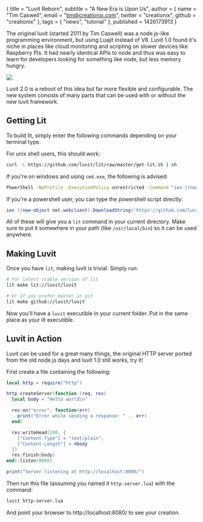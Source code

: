 { title = "Luvit Reborn",
  subtitle = "A New Era is Upon Us",
  author = {
    name = "Tim Caswell",
    email = "tim@creationix.com",
    twitter = "creationix",
    github = "creationix"
  },
  tags = { "news", "tutorial" },
  published = 1426173913
}

The original luvit (started 2011 by Tim Caswell) was a node.js-like programming
environment, but using Luajit instead of V8. Luvit 1.0 found it's niche in
places like cloud monitoring and scripting on slower devices like Raspberry PIs.
It had nearly identical APIs to node and thus was easy to learn for developers
looking for something like node, but less memory hungry.

![](/luvit-reborn/a-new-era.jpg)

Luvit 2.0 is a reboot of this idea but far more flexible and configurable. The
new system consists of many parts that can be used with or without the new luvit
framework.

## Getting Lit

To build lit, simply enter the following commands depending on your terminal type.

For unix shell users, this should work:

```sh
curl -L https://github.com/luvit/lit/raw/master/get-lit.sh | sh
```

If you're on windows and using `cmd.exe`, the following is advised:

```bat
PowerShell -NoProfile -ExecutionPolicy unrestricted -Command "iex ((new-object net.webclient).DownloadString('https://github.com/luvit/lit/raw/master/get-lit.ps1'))"
```

If you're a powershell user, you can type the powershell script directly:

```powershell
iex ((new-object net.webclient).DownloadString('https://github.com/luvit/lit/raw/master/get-lit.ps1'))
```

All of these will give you a `lit` command in your current directory.  Make sure to put it somewhere in your path (like `/usr/local/bin`) so it can be used anywhere.

## Making Luvit

Once you have `lit`, making luvit is trivial.  Simply run:

```sh
# For latest stable version of lit
lit make lit://luvit/luvit

# Or if you prefer master in git
lit make github://luvit/luvit
```

Now you'll have a `luvit` executible in your current folder.  Put in the same place as your lit executible.

## Luvit in Action

Luvit can be used for a great many things, the original HTTP server ported from the old node.js days and luvit 1.0 still works, try it!

First create a file containing the following:

```lua
local http = require("http")

http.createServer(function (req, res)
  local body = "Hello world\n"

  res:on("error", function(err)
    print("Error while sending a response: " .. err)
  end)

  res:writeHead(200, {
    ["Content-Type"] = "text/plain",
    ["Content-Length"] = #body
  })
  res:finish(body)
end):listen(8080)

print("Server listening at http://localhost:8080/")
```


Then run this file (assuming you named it `http-server.lua`) with the command:

```sh
luvit http-server.lua
```

And point your browser to http://localhost:8080/ to see your creation.
